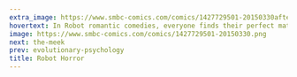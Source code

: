 ```yaml
---
extra_image: https://www.smbc-comics.com/comics/1427729501-20150330after.png
hovertext: In Robot romantic comedies, everyone finds their perfect mate with no difficulty. The humor comes from imagining doing that without a digital brain.
image: https://www.smbc-comics.com/comics/1427729501-20150330.png
next: the-meek
prev: evolutionary-psychology
title: Robot Horror
---
```

